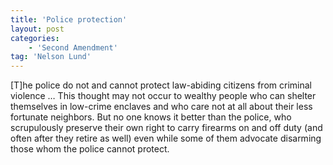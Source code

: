 ```yaml
---
title: 'Police protection'
layout: post
categories:
    - 'Second Amendment'
tag: 'Nelson Lund'
---
```


\[T\]he police do not and cannot protect law-abiding citizens from criminal violence … This thought may not occur to wealthy people who can shelter themselves in low-crime enclaves and who care not at all about their less fortunate neighbors. But no one knows it better than the police, who scrupulously preserve their own right to carry firearms on and off duty (and often after they retire as well) even while some of them advocate disarming those whom the police cannot protect.